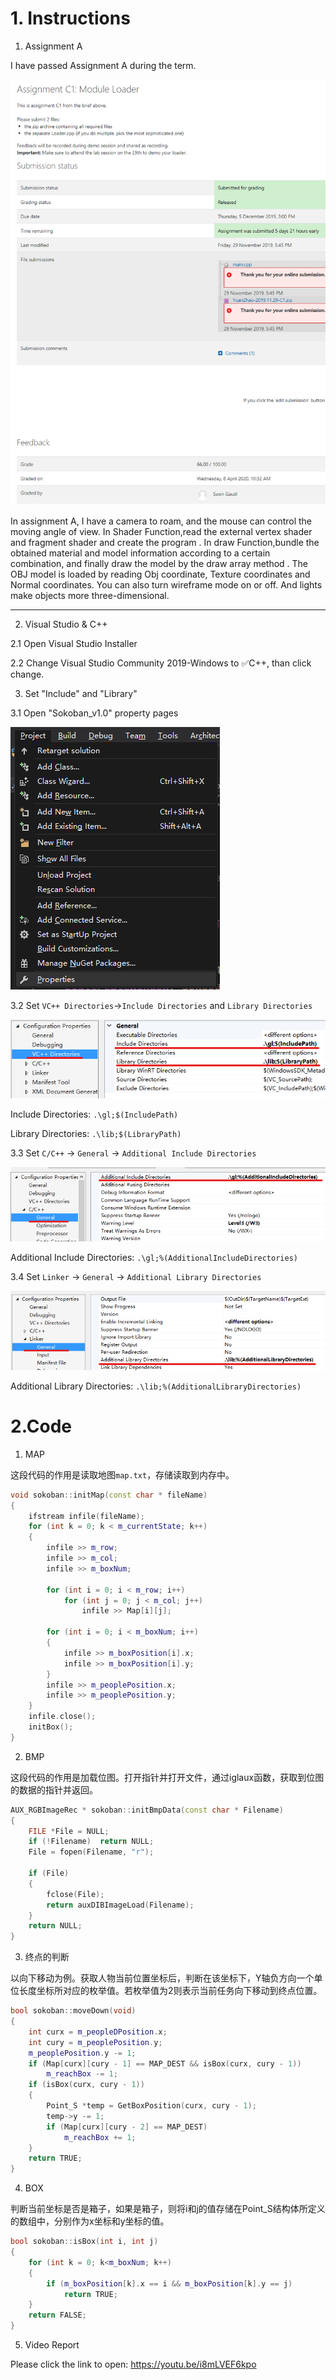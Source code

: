 # 1. Instructions

1. Assignment A

I have passed Assignment A during the term.

![](https://github.com/gather0820/C101/blob/master/AssignmentA.png?raw=true)

In assignment A, I have a camera to roam, and the mouse can control the moving angle of view. In Shader Function,read the external vertex shader and fragment shader and create the program . In draw Function,bundle the obtained material and model information according to a certain combination, and finally draw the model by the draw array method . The OBJ model is loaded by reading Obj coordinate, Texture coordinates and Normal coordinates. You can also turn wireframe mode on or off. And lights make objects more three-dimensional.

------



2. Visual Studio & C++

2.1 Open Visual Studio Installer

2.2 Change Visual Studio Community 2019-Windows​ t​o  :white_check_mark:C++, than click change.

3. Set "Include" and "Library"

3.1 Open "Sokoban_v1.0" property pages

![](https://github.com/gather0820/C101/blob/master/Properties.png?raw=true)

3.2 Set `VC++ Directories`->`Include Directories` and `Library Directories`

![](https://github.com/gather0820/C101/blob/master/set%20gl&lib.png?raw=true)

Include Directories: `.\gl;$(IncludePath)`

Library Directories: `.\lib;$(LibraryPath)`

3.3 Set `C/C++` -> `General` -> `Additional Include Directories`

![](https://github.com/gather0820/C101/blob/master/setgl.png?raw=true)

Additional Include Directories: `.\gl;%(AdditionalIncludeDirectories)`

3.4 Set `Linker` -> `General` -> `Additional Library Directories`

![](https://github.com/gather0820/C101/blob/master/setlib.png?raw=true)

Additional Library Directories: `.\lib;%(AdditionalLibraryDirectories)`



# 2.Code

1. MAP

这段代码的作用是读取地图`map.txt`，存储读取到内存中。

```C++
void sokoban::initMap(const char * fileName)
{
	ifstream infile(fileName);
	for (int k = 0; k < m_currentState; k++)
	{
		infile >> m_row;
		infile >> m_col;
		infile >> m_boxNum;

		for (int i = 0; i < m_row; i++)
			for (int j = 0; j < m_col; j++)
				infile >> Map[i][j];

		for (int i = 0; i < m_boxNum; i++)
		{
			infile >> m_boxPosition[i].x;
			infile >> m_boxPosition[i].y;
		}
		infile >> m_peoplePosition.x;
		infile >> m_peoplePosition.y;
	}
	infile.close();
	initBox();
}
```



2. BMP

这段代码的作用是加载位图。打开指针并打开文件，通过iglaux函数，获取到位图的数据的指针并返回。

```C++
AUX_RGBImageRec * sokoban::initBmpData(const char * Filename)
{
	FILE *File = NULL;									 
	if (!Filename)	return NULL;
	File = fopen(Filename, "r");		
	
	if (File)											
	{
		fclose(File);									
		return auxDIBImageLoad(Filename);				
	}
	return NULL;
}
```



3. 终点的判断

以向下移动为例。获取人物当前位置坐标后，判断在该坐标下，Y轴负方向一个单位长度坐标所对应的枚举值。若枚举值为2则表示当前任务向下移动到终点位置。

```C++
bool sokoban::moveDown(void)
{
	int curx = m_peopleDPosition.x;
	int cury = m_peoplePosition.y;
	m_peoplePosition.y -= 1;
	if (Map[curx][cury - 1] == MAP_DEST && isBox(curx, cury - 1))
		m_reachBox -= 1;
	if (isBox(curx, cury - 1))
	{
		Point_S *temp = GetBoxPosition(curx, cury - 1);
		temp->y -= 1;
		if (Map[curx][cury - 2] == MAP_DEST)
			m_reachBox += 1;
	}
	return TRUE;
}
```

4. BOX

判断当前坐标是否是箱子，如果是箱子，则将i和j的值存储在Point_S结构体所定义的数组中，分别作为x坐标和y坐标的值。

```C++
bool sokoban::isBox(int i, int j)
{
	for (int k = 0; k<m_boxNum; k++)
	{
		if (m_boxPosition[k].x == i && m_boxPosition[k].y == j)
			return TRUE;
	}
	return FALSE;
}
```

5. Video Report

Please click the link to open: https://youtu.be/i8mLVEF6kpo
